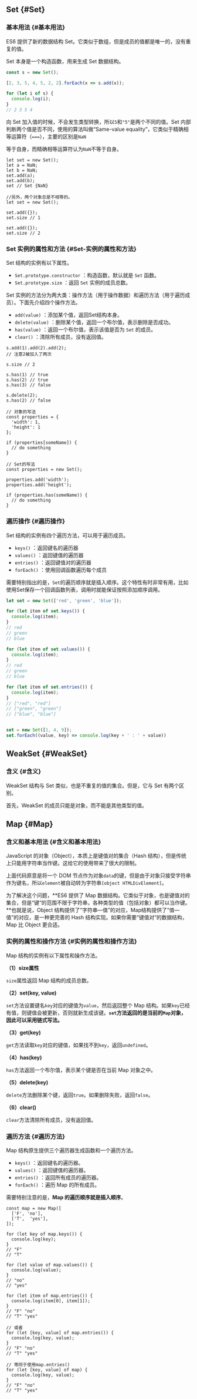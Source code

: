 ## Set {#Set}

### 基本用法 {#基本用法}

ES6 提供了新的数据结构 Set。它类似于数组，但是成员的值都是唯一的，没有重复的值。

Set 本身是一个构造函数，用来生成 Set 数据结构。

```js
const s = new Set();

[2, 3, 5, 4, 5, 2, 2].forEach(x => s.add(x));

for (let i of s) {
  console.log(i);
}
// 2 3 5 4
```

向 Set 加入值的时候，不会发生类型转换，所以`5`和`"5"`是两个不同的值。Set 内部判断两个值是否不同，使用的算法叫做“Same-value equality”，它类似于精确相等运算符（`===`），主要的区别是`NaN`

等于自身，而精确相等运算符认为`NaN`不等于自身。

```
let set = new Set();
let a = NaN;
let b = NaN;
set.add(a);
set.add(b);
set // Set {NaN}

//另外，两个对象总是不相等的。
let set = new Set();

set.add({});
set.size // 1

set.add({});
set.size // 2
```

### Set 实例的属性和方法 {#Set-实例的属性和方法}

Set 结构的实例有以下属性。

* `Set.prototype.constructor`
  ：构造函数，默认就是
  `Set`
  函数。
* `Set.prototype.size`
  ：返回
  `Set`
  实例的成员总数。

Set 实例的方法分为两大类：操作方法（用于操作数据）和遍历方法（用于遍历成员）。下面先介绍四个操作方法。

* `add(value)`
  ：添加某个值，返回Set结构本身。
* `delete(value)`
  ：删除某个值，返回一个布尔值，表示删除是否成功。
* `has(value)`
  ：返回一个布尔值，表示该值是否为
  `Set`
  的成员。
* `clear()`
  ：清除所有成员，没有返回值。

```
s.add(1).add(2).add(2);
// 注意2被加入了两次

s.size // 2

s.has(1) // true
s.has(2) // true
s.has(3) // false

s.delete(2);
s.has(2) // false

// 对象的写法
const properties = {
  'width': 1,
  'height': 1
};

if (properties[someName]) {
  // do something
}

// Set的写法
const properties = new Set();

properties.add('width');
properties.add('height');

if (properties.has(someName)) {
  // do something
}
```

### 遍历操作 {#遍历操作}

Set 结构的实例有四个遍历方法，可以用于遍历成员。

* `keys()`
  ：返回键名的遍历器
* `values()`
  ：返回键值的遍历器
* `entries()`
  ：返回键值对的遍历器
* `forEach()`
  ：使用回调函数遍历每个成员

需要特别指出的是，`Set`的遍历顺序就是插入顺序。这个特性有时非常有用，比如使用Set保存一个回调函数列表，调用时就能保证按照添加顺序调用。

```js
let set = new Set(['red', 'green', 'blue']);

for (let item of set.keys()) {
  console.log(item);
}
// red
// green
// blue

for (let item of set.values()) {
  console.log(item);
}
// red
// green
// blue

for (let item of set.entries()) {
  console.log(item);
}
// ["red", "red"]
// ["green", "green"]
// ["blue", "blue"]


set = new Set([1, 4, 9]);
set.forEach((value, key) => console.log(key + ' : ' + value))
```

## WeakSet {#WeakSet}

### 含义 {#含义}

WeakSet 结构与 Set 类似，也是不重复的值的集合。但是，它与 Set 有两个区别。

首先，WeakSet 的成员只能是对象，而不能是其他类型的值。

## Map {#Map}

### 含义和基本用法 {#含义和基本用法}

JavaScript 的对象（Object），本质上是键值对的集合（Hash 结构），但是传统上只能用字符串当作键。这给它的使用带来了很大的限制。

上面代码原意是将一个 DOM 节点作为对象`data`的键，但是由于对象只接受字符串作为键名，所以`element`被自动转为字符串`[object HTMLDivElement]`。

为了解决这个问题，**ES6 提供了 Map 数据结构。它类似于对象，也是键值对的集合，但是“键”的范围不限于字符串，各种类型的值（包括对象）都可以当作键。**也就是说，Object 结构提供了“字符串—值”的对应，Map结构提供了“值—值”的对应，是一种更完善的 Hash 结构实现。如果你需要“键值对”的数据结构，Map 比 Object 更合适。

### 实例的属性和操作方法 {#实例的属性和操作方法}

Map 结构的实例有以下属性和操作方法。

**（1）size属性**

`size`属性返回 Map 结构的成员总数。

**（2）set\(key, value\)**

`set`方法设置键名`key`对应的键值为`value`，然后返回整个 Map 结构。如果`key`已经有值，则键值会被更新，否则就新生成该键。**`set`方法返回的是当前的`Map`对象，因此可以采用链式写法。**

**（3）get\(key\)**

`get`方法读取`key`对应的键值，如果找不到`key`，返回`undefined`。

**（4）has\(key\)**

`has`方法返回一个布尔值，表示某个键是否在当前 Map 对象之中。

**（5）delete\(key\)**

`delete`方法删除某个键，返回`true`。如果删除失败，返回`false`。

**（6）clear\(\)**

`clear`方法清除所有成员，没有返回值。

### 遍历方法 {#遍历方法}

Map 结构原生提供三个遍历器生成函数和一个遍历方法。

* `keys()`
  ：返回键名的遍历器。
* `values()`
  ：返回键值的遍历器。
* `entries()`
  ：返回所有成员的遍历器。
* `forEach()`
  ：遍历 Map 的所有成员。

需要特别注意的是，**Map 的遍历顺序就是插入顺序**。

```
const map = new Map([
  ['F', 'no'],
  ['T',  'yes'],
]);

for (let key of map.keys()) {
  console.log(key);
}
// "F"
// "T"

for (let value of map.values()) {
  console.log(value);
}
// "no"
// "yes"

for (let item of map.entries()) {
  console.log(item[0], item[1]);
}
// "F" "no"
// "T" "yes"

// 或者
for (let [key, value] of map.entries()) {
  console.log(key, value);
}
// "F" "no"
// "T" "yes"

// 等同于使用map.entries()
for (let [key, value] of map) {
  console.log(key, value);
}
// "F" "no"
// "T" "yes"
```



